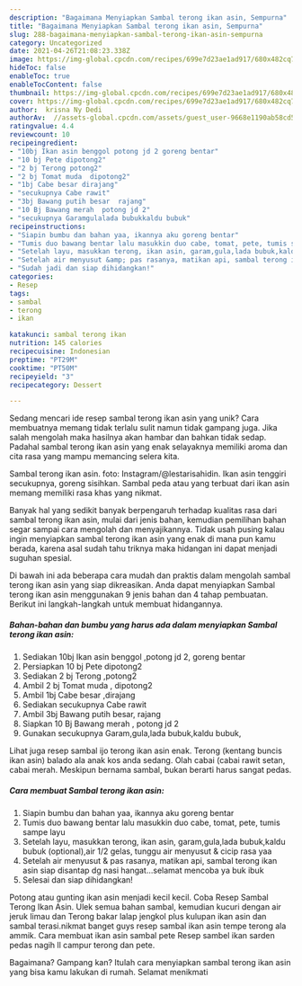 ```yaml
---
description: "Bagaimana Menyiapkan Sambal terong ikan asin, Sempurna"
title: "Bagaimana Menyiapkan Sambal terong ikan asin, Sempurna"
slug: 288-bagaimana-menyiapkan-sambal-terong-ikan-asin-sempurna
category: Uncategorized
date: 2021-04-26T21:08:23.338Z
image: https://img-global.cpcdn.com/recipes/699e7d23ae1ad917/680x482cq70/sambal-terong-ikan-asin-foto-resep-utama.jpg
hideToc: false
enableToc: true
enableTocContent: false
thumbnail: https://img-global.cpcdn.com/recipes/699e7d23ae1ad917/680x482cq70/sambal-terong-ikan-asin-foto-resep-utama.jpg
cover: https://img-global.cpcdn.com/recipes/699e7d23ae1ad917/680x482cq70/sambal-terong-ikan-asin-foto-resep-utama.jpg
author:  krisna Ny Dedi
authorAv:  //assets-global.cpcdn.com/assets/guest_user-9668e1190ab58cd58d666d5934e79c79da2e02f4421a6ed9abc4b163da97d6e7.png
ratingvalue: 4.4
reviewcount: 10
recipeingredient:
- "10bj Ikan asin benggol potong jd 2 goreng bentar"
- "10 bj Pete dipotong2"
- "2 bj Terong potong2"
- "2 bj Tomat muda  dipotong2"
- "1bj Cabe besar dirajang"
- "secukupnya Cabe rawit"
- "3bj Bawang putih besar  rajang"
- "10 Bj Bawang merah  potong jd 2"
- "secukupnya Garamgulalada bubukkaldu bubuk"
recipeinstructions:
- "Siapin bumbu dan bahan yaa, ikannya aku goreng bentar"
- "Tumis duo bawang bentar lalu masukkin duo cabe, tomat, pete, tumis sampe layu"
- "Setelah layu, masukkan terong, ikan asin, garam,gula,lada bubuk,kaldu bubuk (optional),air 1/2 gelas, tunggu air menyusut &amp; cicip rasa yaa"
- "Setelah air menyusut &amp; pas rasanya, matikan api, sambal terong ikan asin siap disantap dg nasi hangat...selamat mencoba ya buk ibuk"
- "Sudah jadi dan siap dihidangkan!"
categories:
- Resep
tags:
- sambal
- terong
- ikan

katakunci: sambal terong ikan 
nutrition: 145 calories
recipecuisine: Indonesian
preptime: "PT29M"
cooktime: "PT50M"
recipeyield: "3"
recipecategory: Dessert

---
```



Sedang mencari ide resep sambal terong ikan asin yang unik? Cara membuatnya memang tidak terlalu sulit namun tidak gampang juga. Jika salah mengolah maka hasilnya akan hambar dan bahkan tidak sedap. Padahal sambal terong ikan asin yang enak selayaknya memiliki aroma dan cita rasa yang mampu memancing selera kita.


Sambal terong ikan asin. foto: Instagram/@lestarisahidin. Ikan asin tenggiri secukupnya, goreng sisihkan. Sambal peda atau yang terbuat dari ikan asin memang memiliki rasa khas yang nikmat.

Banyak hal yang sedikit banyak berpengaruh terhadap kualitas rasa dari sambal terong ikan asin, mulai dari jenis bahan, kemudian pemilihan bahan segar sampai cara mengolah dan menyajikannya. Tidak usah pusing kalau ingin menyiapkan sambal terong ikan asin yang enak di mana pun kamu berada, karena asal sudah tahu triknya maka hidangan ini dapat menjadi suguhan spesial.


Di bawah ini ada beberapa cara mudah dan praktis dalam mengolah sambal terong ikan asin yang siap dikreasikan. Anda dapat menyiapkan Sambal terong ikan asin menggunakan 9 jenis bahan dan 4 tahap pembuatan. Berikut ini langkah-langkah untuk membuat hidangannya.

<!--inarticleads1-->

##### Bahan-bahan dan bumbu yang harus ada dalam menyiapkan Sambal terong ikan asin:

1. Sediakan 10bj Ikan asin benggol ,potong jd 2, goreng bentar
1. Persiapkan 10 bj Pete dipotong2
1. Sediakan 2 bj Terong ,potong2
1. Ambil 2 bj Tomat muda , dipotong2
1. Ambil 1bj Cabe besar ,dirajang
1. Sediakan secukupnya Cabe rawit
1. Ambil 3bj Bawang putih besar,  rajang
1. Siapkan 10 Bj Bawang merah , potong jd 2
1. Gunakan secukupnya Garam,gula,lada bubuk,kaldu bubuk,


Lihat juga resep sambal ijo terong ikan asin enak. Terong (kentang buncis ikan asin) balado ala anak kos anda sedang. Olah cabai (cabai rawit setan, cabai merah. Meskipun bernama sambal, bukan berarti harus sangat pedas. 

<!--inarticleads2-->

##### Cara membuat Sambal terong ikan asin:

1. Siapin bumbu dan bahan yaa, ikannya aku goreng bentar
1. Tumis duo bawang bentar lalu masukkin duo cabe, tomat, pete, tumis sampe layu
1. Setelah layu, masukkan terong, ikan asin, garam,gula,lada bubuk,kaldu bubuk (optional),air 1/2 gelas, tunggu air menyusut &amp; cicip rasa yaa
1. Setelah air menyusut &amp; pas rasanya, matikan api, sambal terong ikan asin siap disantap dg nasi hangat...selamat mencoba ya buk ibuk
1. Selesai dan siap dihidangkan!

Potong atau gunting ikan asin menjadi kecil kecil. Coba Resep Sambal Terong Ikan Asin. Ulek semua bahan sambal, kemudian kucuri dengan air jeruk limau dan Terong bakar lalap jengkol plus kulupan ikan asin dan sambal terasi.nikmat banget guys resep sambal ikan asin tempe terong ala ammik. Cara membuat ikan asin sambal pete Resep sambel ikan sarden pedas nagih ll campur terong dan pete. 

Bagaimana? Gampang kan? Itulah cara menyiapkan sambal terong ikan asin yang bisa kamu lakukan di rumah. Selamat menikmati
